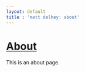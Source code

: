 ```yaml
---
layout: default
title : 'matt delhey: about'
---
```


<h1 class="entry-title"><a href="{{ post.url }}">About</a></h1>

This is an about page.
